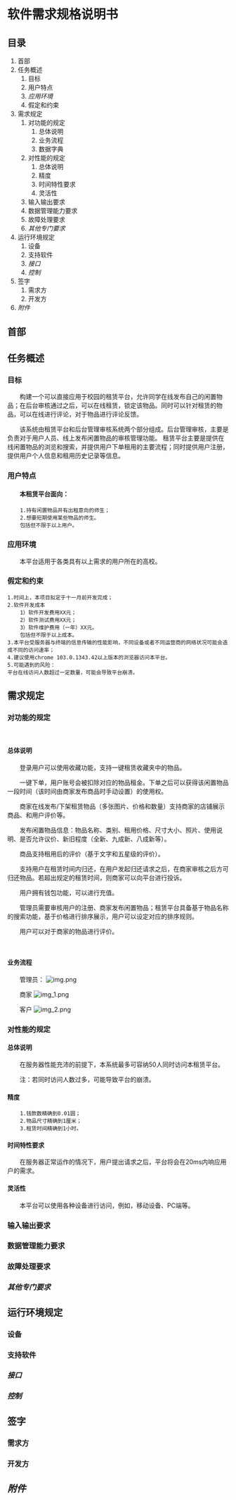 # 软件需求规格说明书


## 目录
1. 首部
1. 任务概述
    1. 目标
    2. 用户特点
    3. *应用环境*
    4. 假定和约束
2. 需求规定
    1. 对功能的规定
       1. 总体说明
       2. 业务流程
       3. 数据字典
    2. 对性能的规定
       1. 总体说明
       2. 精度
       3. 时间特性要求
       4. 灵活性
    3. 输入输出要求
    4. 数据管理能力要求
    5. 故障处理要求
    6. *其他专门要求*
3. 运行环境规定
    1. 设备
    2. 支持软件
    3. *接口*
    4. *控制*
4. 签字
    1. 需求方
    2. 开发方
5. *附件*


## 首部

## 任务概述

### 目标
&emsp;&emsp;构建一个可以直接应用于校园的租赁平台，允许同学在线发布自己的闲置物品；在后台审核通过之后，可以在线租赁，锁定该物品。同时可以针对租赁的物品，可以在线进行评论，对于物品进行评论反馈。

&emsp;&emsp;该系统由租赁平台和后台管理审核系统两个部分组成。后台管理审核，主要是负责对于用户人员、线上发布闲置物品的审核管理功能。 租赁平台主要是提供在线闲置物品的浏览和搜索，并提供用户下单租用的主要流程；同时提供用户注册，提供用户个人信息和租用历史记录等信息。

### 用户特点
#### &emsp;&emsp;本租赁平台面向：
        1.持有闲置物品并有出租意向的师生；
        2.想要短期使用某些物品的师生。
        包括但不限于以上用户。

### 应用环境
&emsp;&emsp;本平台适用于各类具有以上需求的用户所在的高校。

### 假定和约束
    1.时间上，本项目拟定于十一月前开发完成；
    2.软件开发成本
        1）软件开发费用XX元；
        2）软件测试费用XX元；
        3）软件维护费用（一年）XX元。
        包括但不限于以上成本。
    3.本平台受服务器与终端的信息传输的性能影响，不同设备或者不同运营商的网络状况可能会造成不同的访问速率；
    4.建议使用chrome 103.0.1343.42以上版本的浏览器访问本平台。
    5.可能遇到的风险：
    平台在线访问人数超过一定数量，可能会导致平台崩溃。

## 需求规定
### 对功能的规定
&emsp;&emsp;
#### 总体说明
&emsp;&emsp;登录用户可以使用收藏功能，支持一键租赁收藏夹中的物品。

&emsp;&emsp;一键下单，用户账号会被扣除对应的物品租金。下单之后可以获得该闲置物品一段时间（该时间由商家发布商品时手动设置）的使用权。

&emsp;&emsp;商家在线发布/下架租赁物品（多张图片、价格和数量）支持商家的店铺展示商品、和用户评价等。

&emsp;&emsp;发布闲置物品信息：物品名称、类别、租用价格、尺寸大小、照片、使用说明、是否允许议价、新旧程度（全新、九成新、八成新等）。

&emsp;&emsp;商品支持租用后的评价（基于文字和五星级的评价）。

&emsp;&emsp;支持用户在租赁时间内归还，在用户发起归还请求之后，在商家审核之后方可归还物品。若超出规定的租赁时间，则商家可以向平台进行投诉。

&emsp;&emsp;用户拥有钱包功能，可以进行充值。

&emsp;&emsp;管理员需要审核用户的注册、商家发布闲置物品；租赁平台具备基于物品名称的搜索功能，基于价格进行排序展示，用户可以设定对应的排序规则。

&emsp;&emsp;用户可以对于商家的物品进行评价。

&emsp;&emsp;



#### 业务流程
&emsp;&emsp;管理员：
![img.png](1管理员.png)

&emsp;&emsp;商家
![img_1.png](2商家.png)

&emsp;&emsp;客户
![img_2.png](3客户.png)


### 对性能的规定
#### 总体说明
&emsp;&emsp;在服务器性能充沛的前提下，本系统最多可容纳50人同时访问本租赁平台。

&emsp;&emsp;注：若同时访问人数过多，可能导致平台的崩溃。

#### 精度
        1.钱款数精确到0.01圆；
        2.物品尺寸精确到1厘米；
        3.租赁时间精确到1小时。

#### 时间特性要求
&emsp;&emsp;在服务器正常运作的情况下，用户提出请求之后，平台将会在20ms内响应用户的需求。

#### 灵活性
&emsp;&emsp;本平台可以使用各种设备进行访问，例如，移动设备、PC端等。

### 输入输出要求

### 数据管理能力要求

### 故障处理要求

### *其他专门要求*

## 运行环境规定

### 设备

### 支持软件

### *接口*

### *控制*

## 签字

### 需求方

### 开发方

## *附件*